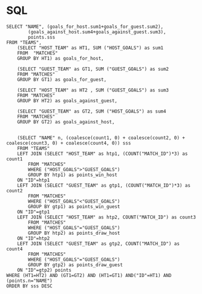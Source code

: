 # SQL 
	SELECT "NAME", (goals_for_host.sum1+goals_for_guest.sum2), 
			(goals_against_host.sum4+goals_against_guest.sum3),
			points.sss 
	FROM "TEAMS",
		(SELECT "HOST_TEAM" as HT1, SUM ("HOST_GOALS") as sum1
		FROM  "MATCHES"
		GROUP BY HT1) as goals_for_host, 

		(SELECT "GUEST_TEAM" as GT1, SUM ("GUEST_GOALS") as sum2
		FROM "MATCHES"
		GROUP BY GT1) as goals_for_guest,

		(SELECT "HOST_TEAM" as HT2 , SUM ("GUEST_GOALS") as sum3
		FROM "MATCHES"
		GROUP BY HT2) as goals_against_guest,

		(SELECT "GUEST_TEAM" as GT2, SUM ("HOST_GOALS") as sum4
		FROM "MATCHES"
		GROUP BY GT2) as goals_against_host,


		(SELECT "NAME" n, (coalesce(count1, 0) + coalesce(count2, 0) + coalesce(count3, 0) + coalesce(count4, 0)) sss 
		FROM "TEAMS"
		LEFT JOIN (SELECT "HOST_TEAM" as htp1, (COUNT("MATCH_ID")*3) as count1
			FROM "MATCHES"
			WHERE ("HOST_GOALS">"GUEST_GOALS")
			GROUP BY htp1) as points_win_host
		ON "ID"=htp1
		LEFT JOIN (SELECT "GUEST_TEAM" as gtp1, (COUNT("MATCH_ID")*3) as count2
			FROM "MATCHES"
			WHERE ("HOST_GOALS"<"GUEST_GOALS")
			GROUP BY gtp1) as points_win_guest
		ON "ID"=gtp1
		LEFT JOIN (SELECT "HOST_TEAM" as htp2, COUNT("MATCH_ID") as count3
			FROM "MATCHES"
			WHERE ("HOST_GOALS"="GUEST_GOALS")
			GROUP BY htp2) as points_draw_host
		ON "ID"=htp2
		LEFT JOIN (SELECT "GUEST_TEAM" as gtp2, COUNT("MATCH_ID") as count4
			FROM "MATCHES"
			WHERE ("HOST_GOALS"="GUEST_GOALS")
			GROUP BY gtp2) as points_draw_guest
		ON "ID"=gtp2) points
	WHERE (HT1=HT2) AND (GT1=GT2) AND (HT1=GT1) AND("ID"=HT1) AND (points.n="NAME")
	ORDER BY sss DESC
